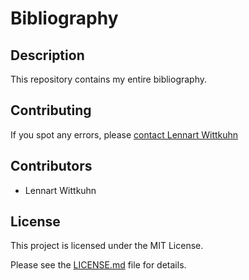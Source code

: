 # Bibliography

## Description

This repository contains my entire bibliography.

## Contributing

If you spot any errors, please [contact Lennart Wittkuhn](mailto:wittkuhn@mpib-berlin.mpg.de)

## Contributors

* Lennart Wittkuhn

## License

This project is licensed under the MIT License.

Please see the [LICENSE.md](LICENSE.md) file for details.